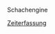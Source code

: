 Schachengine

[Zeiterfassung](
https://docs.google.com/spreadsheets/d/1IdjtzDdD-qunN6sGhvGweS9n2EE_SIZ2V6HmBaCfqOE/edit?usp=drivesdk)